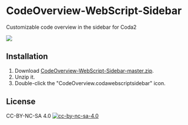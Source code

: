 # CodeOverview-WebScript-Sidebar

Customizable code overview in the sidebar for Coda2

![](https://github.com/dgmid/CodeOverview-WebScript-Sidebar/raw/master/img/code-overview.png)


## Installation

1. Download [CodeOverview-WebScript-Sidebar-master.zip](https://github.com/dgmid/CodeOverview-WebScript-Sidebar/archive/master.zip).
2. Unzip it.
3. Double-click the "CodeOverview.codawebscriptsidebar" icon.


## License

CC-BY-NC-SA 4.0 [![cc-by-nc-sa-4.0](https://i.creativecommons.org/l/by-nc-sa/4.0/80x15.png)](http://creativecommons.org/licenses/by-nc-sa/4.0/)

